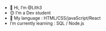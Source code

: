 - 👋 Hi, I’m @Lith3
- 😊 I’m a Dev student
- 🌱 My language : HTML/CSS/javaScript/React
- I’m currently learning : SQL / Node.js


<!---
Lith3/Lith3 is a ✨ special ✨ repository because its `README.md` (this file) appears on your GitHub profile.
You can click the Preview link to take a look at your changes.
--->

